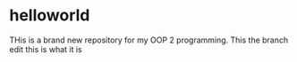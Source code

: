 # helloworld
THis is a brand new repository for my OOP 2 programming.
This  the branch edit
this is what it is 
